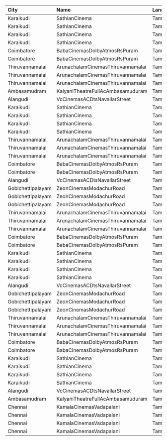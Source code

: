 | City              | Name                              | Language |  Time | Type        | Price | Capacity | Booked |
| :---------------- | :-------------------------------- | :------- | ----: | :---------- | ----: | -------: | -----: |
| Karaikudi         | SathianCinema                     | Tamil    | 10:30 | Balcony     |  119₹ |       40 |     40 |
| Karaikudi         | SathianCinema                     | Tamil    | 10:30 | FirstClass  |  119₹ |       76 |     54 |
| Karaikudi         | SathianCinema                     | Tamil    | 10:30 | SecondClass |  119₹ |      313 |    158 |
| Karaikudi         | SathianCinema                     | Tamil    | 10:30 | ThirdClass  |  119₹ |       66 |     32 |
| Coimbatore        | BabaCinemasDolbyAtmosRsPuram      | Tamil    | 10:45 | Elite       |  150₹ |      134 |      0 |
| Coimbatore        | BabaCinemasDolbyAtmosRsPuram      | Tamil    | 10:45 | Gold        |  120₹ |      360 |    216 |
| Thiruvannamalai   | ArunachalamCinemasThiruvannamalai | Tamil    | 11:15 | FirstClass  |   90₹ |       50 |     26 |
| Thiruvannamalai   | ArunachalamCinemasThiruvannamalai | Tamil    | 11:15 | SecondClass |   70₹ |       94 |     52 |
| Thiruvannamalai   | ArunachalamCinemasThiruvannamalai | Tamil    | 11:15 | ThirdClass  |   70₹ |       95 |     39 |
| Ambasamudram      | KalyaniTheatreFullAcAmbasamuduram | Tamil    | 11:15 | FirstClass  |  100₹ |      239 |    140 |
| Alangudi          | VcCinemasACDtsNavallarStreet      | Tamil    | 11:30 | Platinum    |  100₹ |      158 |    104 |
| Karaikudi         | SathianCinema                     | Tamil    | 14:15 | Balcony     |  119₹ |       40 |     40 |
| Karaikudi         | SathianCinema                     | Tamil    | 14:15 | FirstClass  |  119₹ |       76 |     54 |
| Karaikudi         | SathianCinema                     | Tamil    | 14:15 | SecondClass |  119₹ |      313 |    158 |
| Karaikudi         | SathianCinema                     | Tamil    | 14:15 | ThirdClass  |  119₹ |       66 |     32 |
| Thiruvannamalai   | ArunachalamCinemasThiruvannamalai | Tamil    | 14:30 | FirstClass  |   90₹ |       50 |     26 |
| Thiruvannamalai   | ArunachalamCinemasThiruvannamalai | Tamil    | 14:30 | SecondClass |   70₹ |       94 |     52 |
| Thiruvannamalai   | ArunachalamCinemasThiruvannamalai | Tamil    | 14:30 | ThirdClass  |   70₹ |       95 |     39 |
| Coimbatore        | BabaCinemasDolbyAtmosRsPuram      | Tamil    | 14:30 | Elite       |  150₹ |      134 |      0 |
| Coimbatore        | BabaCinemasDolbyAtmosRsPuram      | Tamil    | 14:30 | Gold        |  120₹ |      360 |    216 |
| Alangudi          | VcCinemasACDtsNavallarStreet      | Tamil    | 14:30 | Platinum    |  100₹ |      158 |    104 |
| Gobichettipalayam | ZeonCinemasModachurRoad           | Tamil    | 18:10 | Platinum    |  150₹ |       12 |      5 |
| Gobichettipalayam | ZeonCinemasModachurRoad           | Tamil    | 18:10 | Gold        |  110₹ |      106 |     49 |
| Gobichettipalayam | ZeonCinemasModachurRoad           | Tamil    | 18:10 | Silver      |   80₹ |       14 |      7 |
| Thiruvannamalai   | ArunachalamCinemasThiruvannamalai | Tamil    | 18:15 | FirstClass  |   90₹ |       50 |     26 |
| Thiruvannamalai   | ArunachalamCinemasThiruvannamalai | Tamil    | 18:15 | SecondClass |   70₹ |       94 |     52 |
| Thiruvannamalai   | ArunachalamCinemasThiruvannamalai | Tamil    | 18:15 | ThirdClass  |   70₹ |       95 |     39 |
| Coimbatore        | BabaCinemasDolbyAtmosRsPuram      | Tamil    | 18:15 | Elite       |  150₹ |      134 |      0 |
| Coimbatore        | BabaCinemasDolbyAtmosRsPuram      | Tamil    | 18:15 | Gold        |  120₹ |      360 |    216 |
| Karaikudi         | SathianCinema                     | Tamil    | 18:15 | Balcony     |  119₹ |       40 |     40 |
| Karaikudi         | SathianCinema                     | Tamil    | 18:15 | FirstClass  |  119₹ |       76 |     54 |
| Karaikudi         | SathianCinema                     | Tamil    | 18:15 | SecondClass |  119₹ |      313 |    158 |
| Karaikudi         | SathianCinema                     | Tamil    | 18:15 | ThirdClass  |  119₹ |       66 |     32 |
| Alangudi          | VcCinemasACDtsNavallarStreet      | Tamil    | 18:30 | Platinum    |  100₹ |      158 |    104 |
| Gobichettipalayam | ZeonCinemasModachurRoad           | Tamil    | 20:20 | Platinum    |  150₹ |       12 |      5 |
| Gobichettipalayam | ZeonCinemasModachurRoad           | Tamil    | 20:20 | Gold        |  110₹ |      106 |     49 |
| Gobichettipalayam | ZeonCinemasModachurRoad           | Tamil    | 20:20 | Silver      |   80₹ |       14 |      7 |
| Thiruvannamalai   | ArunachalamCinemasThiruvannamalai | Tamil    | 21:45 | FirstClass  |   90₹ |       50 |     26 |
| Thiruvannamalai   | ArunachalamCinemasThiruvannamalai | Tamil    | 21:45 | SecondClass |   70₹ |       94 |     52 |
| Thiruvannamalai   | ArunachalamCinemasThiruvannamalai | Tamil    | 21:45 | ThirdClass  |   70₹ |       95 |     39 |
| Coimbatore        | BabaCinemasDolbyAtmosRsPuram      | Tamil    | 22:00 | Elite       |  150₹ |      134 |      0 |
| Coimbatore        | BabaCinemasDolbyAtmosRsPuram      | Tamil    | 22:00 | Gold        |  120₹ |      360 |    216 |
| Karaikudi         | SathianCinema                     | Tamil    | 22:15 | Balcony     |  119₹ |       40 |     40 |
| Karaikudi         | SathianCinema                     | Tamil    | 22:15 | FirstClass  |  119₹ |       76 |     54 |
| Karaikudi         | SathianCinema                     | Tamil    | 22:15 | SecondClass |  119₹ |      313 |    158 |
| Karaikudi         | SathianCinema                     | Tamil    | 22:15 | ThirdClass  |  119₹ |       66 |     32 |
| Alangudi          | VcCinemasACDtsNavallarStreet      | Tamil    | 22:30 | Platinum    |  100₹ |      158 |    104 |
| Ambasamudram      | KalyaniTheatreFullAcAmbasamuduram | Tamil    | 22:30 | FirstClass  |  100₹ |      239 |    140 |
| Chennai           | KamalaCinemasVadapalani           | Tamil    | 22:30 | Lounge1     |  153₹ |       17 |      0 |
| Chennai           | KamalaCinemasVadapalani           | Tamil    | 22:30 | Lounge2     |  153₹ |       17 |      0 |
| Chennai           | KamalaCinemasVadapalani           | Tamil    | 22:30 | Elite       |  118₹ |      294 |    101 |
| Chennai           | KamalaCinemasVadapalani           | Tamil    | 22:30 | Premium     |   60₹ |        5 |      1 |